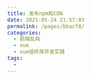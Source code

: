 ```yaml
---
title: 发布npm和CDN
date: 2021-05-24 21:57:03
permalink: /pages/bbacf8/
categories:
  - 前端乱炖
  - vue
  - vue组件库开发实践
tags:
  - 
---
```

